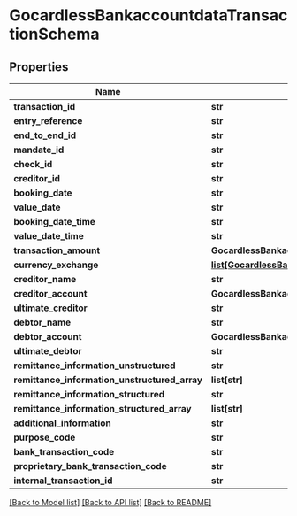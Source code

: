 # GocardlessBankaccountdataTransactionSchema

## Properties
Name | Type | Description | Notes
------------ | ------------- | ------------- | -------------
**transaction_id** | **str** | transactionId | [optional] 
**entry_reference** | **str** | entryReference | [optional] 
**end_to_end_id** | **str** | endToEndId | [optional] 
**mandate_id** | **str** | mandateId | [optional] 
**check_id** | **str** | checkId | [optional] 
**creditor_id** | **str** | creditorId | [optional] 
**booking_date** | **str** | bookingDate | [optional] 
**value_date** | **str** | valueDate | [optional] 
**booking_date_time** | **str** | bookingDateTime | [optional] 
**value_date_time** | **str** | valueDateTime | [optional] 
**transaction_amount** | **GocardlessBankaccountdataAllOfTransactionSchemaGocardlessBankaccountdataTransactionAmount** | transactionAmount | 
**currency_exchange** | [**list[GocardlessBankaccountdataCurrencyExchangeSchema]**](GocardlessBankaccountdataCurrencyExchangeSchema.md) |  | [optional] 
**creditor_name** | **str** | creditorName | [optional] 
**creditor_account** | **GocardlessBankaccountdataAllOfTransactionSchemaGocardlessBankaccountdataCreditorAccount** | creditorAccount | [optional] 
**ultimate_creditor** | **str** | ultimateCreditor | [optional] 
**debtor_name** | **str** | debtorName | [optional] 
**debtor_account** | **GocardlessBankaccountdataAllOfTransactionSchemaGocardlessBankaccountdataDebtorAccount** | debtorAccount | [optional] 
**ultimate_debtor** | **str** | ultimateDebtor | [optional] 
**remittance_information_unstructured** | **str** | remittanceInformationUnstructured | [optional] 
**remittance_information_unstructured_array** | **list[str]** | remittanceInformationUnstructuredArray | [optional] 
**remittance_information_structured** | **str** | remittanceInformationStructured | [optional] 
**remittance_information_structured_array** | **list[str]** | remittanceInformationStructuredArray | [optional] 
**additional_information** | **str** | additionalInformation | [optional] 
**purpose_code** | **str** | purposeCode | [optional] 
**bank_transaction_code** | **str** | bankTransactionCode | [optional] 
**proprietary_bank_transaction_code** | **str** | proprietaryBankTransactionCode | [optional] 
**internal_transaction_id** | **str** | internalTransactionId | [optional] 

[[Back to Model list]](../README.md#documentation-for-models) [[Back to API list]](../README.md#documentation-for-api-endpoints) [[Back to README]](../README.md)

